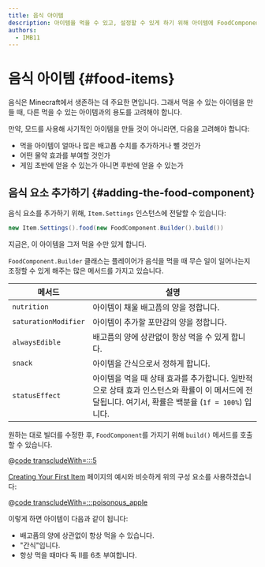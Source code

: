 ```yaml
---
title: 음식 아이템
description: 아이템을 먹을 수 있고, 설정할 수 있게 하기 위해 아이템에 FoodComponent를 추가하는 방법을 알아보세요.
authors:
  - IMB11
---
```


# 음식 아이템 {#food-items}

음식은 Minecraft에서 생존하는 데 주요한 면입니다. 그래서 먹을 수 있는 아이템을 만들 때, 다른 먹을 수 있는 아이템과의 용도를 고려해야 합니다.

만약, 모드를 사용해 사기적인 아이템을 만들 것이 아니라면, 다음을 고려해야 합니다:

- 먹을 아이템이 얼마나 많은 배고픔 수치를 추가하거나 뺄 것인가
- 어떤 물약 효과를 부여할 것인가
- 게임 초반에 얻을 수 있는가 아니면 후반에 얻을 수 있는가

## 음식 요소 추가하기 {#adding-the-food-component}

음식 요소를 추가하기 위해, `Item.Settings` 인스턴스에 전달할 수 있습니다:

```java
new Item.Settings().food(new FoodComponent.Builder().build())
```

지금은, 이 아이템을 그저 먹을 수만 있게 합니다.

`FoodComponent.Builder` 클래스는 플레이어가 음식을 먹을 때 무슨 일이 일어나는지 조정할 수 있게 해주는 많은 메서드를 가지고 있습니다.

| 메서드                  | 설명                                                                                                                                                             |
| -------------------- | -------------------------------------------------------------------------------------------------------------------------------------------------------------- |
| `nutrition`          | 아이템이 채울 배고픔의 양을 정합니다.                                                                                                                          |
| `saturationModifier` | 아이템이 추가할 포만감의 양을 정합니다.                                                                                                                         |
| `alwaysEdible`       | 배고픔의 양에 상관없이 항상 먹을 수 있게 합니다.                                                                                                                   |
| `snack`              | 아이템을 간식으로서 정하게 합니다.                                                                                                                            |
| `statusEffect`       | 아이템을 먹을 때 상태 효과를 추가합니다. 일반적으로 상태 효과 인스턴스와 확률이 이 메서드에 전달됩니다. 여기서, 확률은 백분율 (`1f = 100%`) 입니다. |

원하는 대로 빌더를 수정한 후, `FoodComponent`를 가지기 위해 `build()` 메서드를 호출할 수 있습니다.

@[code transcludeWith=:::5](@/reference/1.21/src/main/java/com/example/docs/item/ModItems.java)

[Creating Your First Item](./first-item) 페이지의 예시와 비슷하게 위의 구성 요소를 사용하겠습니다:

@[code transcludeWith=:::poisonous_apple](@/reference/1.21/src/main/java/com/example/docs/item/ModItems.java)

이렇게 하면 아이템이 다음과 같이 됩니다:

- 배고픔의 양에 상관없이 항상 먹을 수 있습니다.
- "간식"입니다.
- 항상 먹을 때마다 독 II를 6초 부여합니다.

<VideoPlayer src="/assets/develop/items/food_0.webm" title="Eating the Suspicious Substance" />
